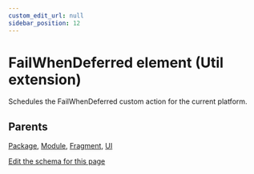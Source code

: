```yaml
---
custom_edit_url: null
sidebar_position: 12
---
```

# FailWhenDeferred element (Util extension)
Schedules the FailWhenDeferred custom action for the current platform.

## Parents
[Package](../wxs/package.md), [Module](../wxs/module.md), [Fragment](../wxs/fragment.md), [UI](../wxs/ui.md)

[Edit the schema for this page](https://github.com/wixtoolset/web/blob/master/src/xsd4/util.xsd)